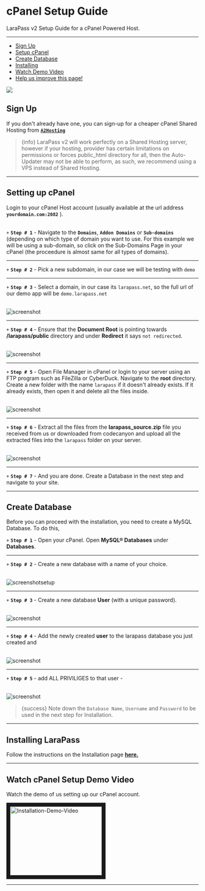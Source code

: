 # cPanel Setup Guide

LaraPass v2 Setup Guide for a cPanel Powered Host.

---

- [Sign Up](#sign-up)
- [Setup cPanel](#setup)
- [Create Database](#database)
- [Installing](#installing)
- [Watch Demo Video](#video)
- [<a href="https://github.com/larapass/docs/edit/master/resources/docs/personal/setup/cpanel.md" target="_blank"><i class="fa fa-edit"></i> Help us improve this page!</a>](#)

<a href="https://refs.spargon.net/a2-hosting" target="_blank"><img src="/brands/a2hosting-ad.jpg" /></a>

<a name="sign-up"></a>
## Sign Up

If you don't already have one, you can sign-up for a cheaper cPanel Shared Hosting from <a href="https://refs.spargon.net/a2-hosting" target="_blank">**`A2Hosting`**</a>

> {info} LaraPass v2 will work perfectly on a Shared Hosting server, however if your hosting, provider has certain limitations on permissions or forces public_html directory for all, then the Auto-Updater may not be able to perform, as such, we recommend using a VPS instead of Shared Hosting.

---

<a name="setup"></a>
## Setting up cPanel

Login to your cPanel Host account (usually available at the url address **``yourdomain.com:2082``** ).  
<br>

`+` **`Step # 1`** - Navigate to the **``Domains``**, **``Addon Domains``** or **``Sub-domains``** (depending on which type of domain you want to use. For this example we will be using a sub-domain, so click on the Sub-Domains Page in your cPanel (the proceedure is almost same for all types of domains).  

---

`+` **`Step # 2`** - Pick a new subdomain, in our case we will be testing with ``demo``

---

`+` **`Step # 3`** - Select a domain, in our case its `larapass.net`, so the full url of our demo app will be `demo.larapass.net`  
<br>  

![screenshot](/screenshots/setup/cpanel/sub.png)

---

`+` **`Step # 4`** - Ensure that the **Document Root** is pointing towards **<i class="fas fa-home"></i>/larapass/public** directory and under **Redirect** it says `not redirected`.   
<br>  

![screenshot](/screenshots/setup/cpanel/sub_added.png) 

---

`+` **`Step # 5`** - Open File Manager in cPanel or login to your server using an FTP program such as FileZilla or CyberDuck. Navigate to the **root** directory. Create a new folder with the name `larapass` if it doesn't already exists. If it already exists, then open it and delete all the files inside.  
<br>  

![screenshot](/screenshots/setup/cpanel/larapass.png)

---

`+` **`Step # 6`** - Extract all the files from the **larapass_source.zip** file you received from us or downloaded from codecanyon and upload all the extracted files into the `larapass` folder on your server.  
<br>  

![screenshot](/screenshots/setup/cpanel/lp.png)

--- 

`+` **`Step # 7`** - And you are done. Create a Database in the next step and navigate to your site.

---

<a name="database"></a>
## Create Database

Before you can proceed with the installation, you need to create a MySQL Database. To do this, 

`+` **`Step # 1`** - Open your cPanel. Open **MySQL® Databases** under **Databases**.  

---

`+` **`Step # 2`** - Create a new database with a name of your choice.  
<br>  

![screenshot](/screenshots/setup/cpanel/mysqldb.png)setup

---

`+` **`Step # 3`** - Create a new database **User** (with a unique password).  
<br>  

![screenshot](/screenshots/setup/cpanel/mysqlusers.png)

---

`+` **`Step # 4`** - Add the newly created **user** to the larapass database you just created and  
<br>  

![screenshot](/screenshots/setup/cpanel/mysqldbuser.png) 

---

`+` **`Step # 5`** - add ALL PRIVILIGES to that user -  
<br>  

![screenshot](/screenshots/setup/cpanel/mysqluserpriv.png)

> {success} Note down the ``Database Name``, ``Username`` and ``Password`` to be used in the next step for Installation.

---

<a name="installing"></a>
## Installing LaraPass

Follow the instructions on the Installation page [**here.**](../installation/overview#installing)

---

<a name="video"></a>
## Watch cPanel Setup Demo Video

Watch the demo of us setting up our cPanel account.
<br>

<a href="#" target="_blank">
    <img src="/screenshots/setup/cpanel/setup-demo.jpg" alt="Installation-Demo-Video" width="240" height="180" border="10" />
</a>

---
<br />
<larecipe-feedback message="Thankyou for your feedback!">
</larecipe-feedback>
